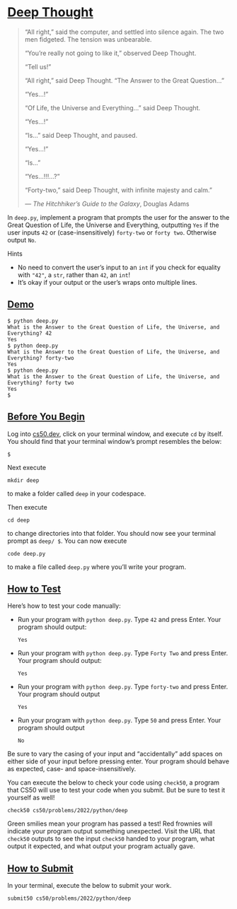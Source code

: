 # [Deep Thought](#deep-thought)

> “All right,” said the computer, and settled into silence again. The two men fidgeted. The tension was unbearable.
>
> “You’re really not going to like it,” observed Deep Thought.
>
> “Tell us!”
>
> “All right,” said Deep Thought. “The Answer to the Great Question…”
>
> “Yes…!”
>
> “Of Life, the Universe and Everything…” said Deep Thought.
>
> “Yes…!”
>
> “Is…” said Deep Thought, and paused.
>
> “Yes…!”
>
> “Is…”
>
> “Yes…!!!…?”
>
> “Forty-two,” said Deep Thought, with infinite majesty and calm.”
>
> — *The Hitchhiker’s Guide to the Galaxy*, Douglas Adams

In `deep.py`, implement a program that prompts the user for the answer
to the Great Question of Life, the Universe and Everything, outputting
`Yes` if the user inputs `42` or (case-insensitively) `forty-two` or
`forty two`. Otherwise output `No`.

Hints

- No need to convert the user’s input to an `int` if you check for
  equality with `"42"`, a `str`, rather than `42`, an `int`!
- It’s okay if your output or the user’s wraps onto multiple lines.

## [Demo](#demo)

``` highlight
$ python deep.py
What is the Answer to the Great Question of Life, the Universe, and Everything? 42
Yes
$ python deep.py
What is the Answer to the Great Question of Life, the Universe, and Everything? forty-two
Yes
$ python deep.py
What is the Answer to the Great Question of Life, the Universe, and Everything? forty two
Yes
$
```

## [Before You Begin](#before-you-begin)

Log into [cs50.dev](https://cs50.dev/), click on your terminal window,
and execute `cd` by itself. You should find that your terminal window’s
prompt resembles the below:

``` highlight
$
```

Next execute

``` highlight
mkdir deep
```

to make a folder called `deep` in your codespace.

Then execute

``` highlight
cd deep
```

to change directories into that folder. You should now see your terminal
prompt as `deep/ $`. You can now execute

``` highlight
code deep.py
```

to make a file called `deep.py` where you’ll write your program.

## [How to Test](#how-to-test)

Here’s how to test your code manually:

- Run your program with `python deep.py`. Type `42` and press Enter.
  Your program should output:

  ``` highlight
  Yes
  ```

- Run your program with `python deep.py`. Type `Forty Two` and press
  Enter. Your program should output:

  ``` highlight
  Yes
  ```

- Run your program with `python deep.py`. Type `forty-two` and press
  Enter. Your program should output

  ``` highlight
  Yes
  ```

- Run your program with `python deep.py`. Type `50` and press Enter.
  Your program should output

  ``` highlight
  No
  ```

Be sure to vary the casing of your input and “accidentally” add spaces
on either side of your input before pressing enter. Your program should
behave as expected, case- and space-insensitively.

You can execute the below to check your code using `check50`, a program
that CS50 will use to test your code when you submit. But be sure to
test it yourself as well!

``` highlight
check50 cs50/problems/2022/python/deep
```

Green smilies mean your program has passed a test! Red frownies will
indicate your program output something unexpected. Visit the URL that
`check50` outputs to see the input `check50` handed to your program,
what output it expected, and what output your program actually gave.

## [How to Submit](#how-to-submit)

In your terminal, execute the below to submit your work.

``` highlight
submit50 cs50/problems/2022/python/deep
```
